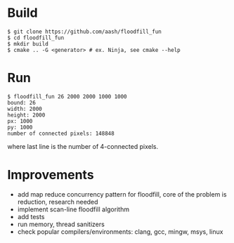 # Build
```
$ git clone https://github.com/aash/floodfill_fun
$ cd floodfill_fun
$ mkdir build
$ cmake .. -G <generator> # ex. Ninja, see cmake --help
```
# Run
```
$ floodfill_fun 26 2000 2000 1000 1000
bound: 26
width: 2000
height: 2000
px: 1000
py: 1000
number of connected pixels: 148848
```
where last line is the number of 4-connected pixels.
# Improvements
- add map reduce concurrency pattern for floodfill, core of the problem is reduction, research needed
- implement scan-line floodfill algorithm
- add tests
- run memory, thread sanitizers
- check popular compilers/environments: clang, gcc, mingw, msys, linux